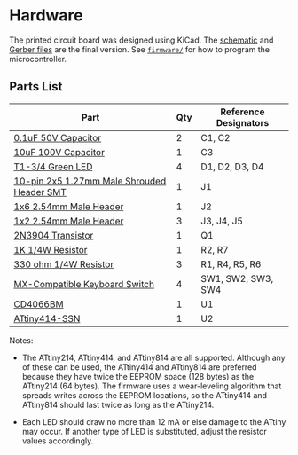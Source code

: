 # Hardware 

The printed circuit board was designed using KiCad.  The [schematic](./schematic.pdf) and [Gerber files](./gerbers.zip) are the final version.  See [`firmware/`](../firmware) for how to program the microcontroller.

## Parts List

| Part | Qty | Reference Designators |
|------|-----|-------|
| [0.1uF 50V Capacitor](https://www.mouser.com/ProductDetail/594-K104M15X7RF53L2) | 2 | C1, C2 |
| [10uF 100V Capacitor](https://www.mouser.com/ProductDetail/661-E-101L100MF11D) | 1 | C3 |
| [T1-3/4 Green LED](https://www.mouser.com/ProductDetail/606-4304H5) | 4 | D1, D2, D3, D4 |
| [10-pin 2x5 1.27mm Male Shrouded Header SMT](https://www.ebay.com/itm/171560426679) | 1 | J1 |
| [1x6 2.54mm Male Header](https://www.mouser.com/ProductDetail/649-1012937890604BLF) | 1 | J2 |
| [1x2 2.54mm Male Header](https://www.mouser.com/ProductDetail/649-1012937890201BLF) | 3 | J3, J4, J5 |
| [2N3904 Transistor](https://www.mouser.com/ProductDetail/512-2N3904BU) | 1 | Q1 |
| [1K 1/4W Resistor](https://www.mouser.com/ProductDetail/603-MFR-25FTF52-1K) | 1 | R2, R7 |
| [330 ohm 1/4W Resistor](https://www.mouser.com/ProductDetail/603-MFR-25FTE52-330R) | 3 | R1, R4, R5, R6 |
| [MX-Compatible Keyboard Switch](https://www.amazon.com/dp/B07K7J38SB) | 4 | SW1, SW2, SW3, SW4 |
| [CD4066BM](https://www.mouser.com/ProductDetail/595-CD4066BM96) | 1 | U1 |
| [ATtiny414-SSN](https://www.mouser.com/ProductDetail/579-ATTINY414-SSN) | 1 | U2 |

Notes: 

 - The ATtiny214, ATtiny414, and ATtiny814 are all supported.  Although any of these can be used, the ATtiny414 and ATtiny814 are preferred because they have twice the EEPROM space (128 bytes) as the ATtiny214 (64 bytes).  The firmware uses a wear-leveling algorithm that spreads writes across the EEPROM locations, so the ATtiny414 and ATtiny814 should last twice as long as the ATtiny214.

 - Each LED should draw no more than 12 mA or else damage to the ATtiny may occur.  If another type of LED is substituted, adjust the resistor values accordingly.

